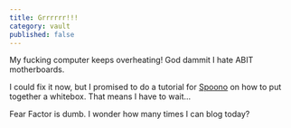 ```yaml
---
title: Grrrrrr!!!
category: vault
published: false
---
```


My fucking computer keeps overheating! God dammit I hate ABIT motherboards.

I could fix it now, but I promised to do a tutorial for
[Spoono](http://www.spoono.com) on how to put together a whitebox. That means
I have to wait...

Fear Factor is dumb. I wonder how many times I can blog today?
